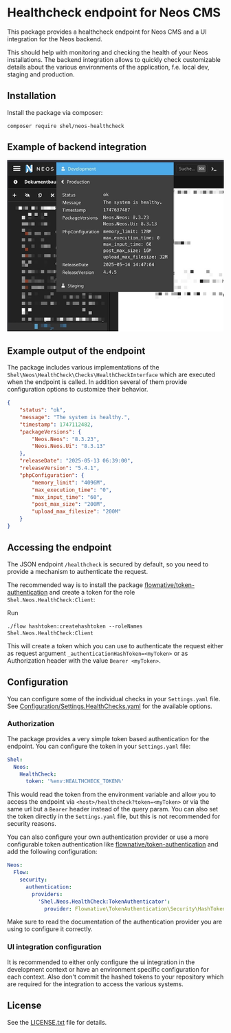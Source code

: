 # Healthcheck endpoint for Neos CMS

This package provides a healthcheck endpoint for Neos CMS and a UI integration for the Neos backend.

This should help with monitoring and checking the health of your Neos installations.
The backend integration allows to quickly check customizable details about the various environments
of the application, f.e. local dev, staging and production.

## Installation

Install the package via composer:

```console
composer require shel/neos-healthcheck
```

## Example of backend integration

[![Backend integration](HealthCheckExample.jpg)](HealthCheckExample.jpg)

## Example output of the endpoint

The package includes various implementations of the `Shel\Neos\HealthCheck\Checks\HealthCheckInterface` 
which are executed when the endpoint is called.
In addition several of them provide configuration options to customize their behavior.

```json
{
    "status": "ok",
    "message": "The system is healthy.",
    "timestamp": 1747112482,
    "packageVersions": {
        "Neos.Neos": "8.3.23",
        "Neos.Neos.Ui": "8.3.13"
    },
    "releaseDate": "2025-05-13 06:39:00",
    "releaseVersion": "5.4.1",
    "phpConfiguration": {
        "memory_limit": "4096M",
        "max_execution_time": "0",
        "max_input_time": "60",
        "post_max_size": "200M",
        "upload_max_filesize": "200M"
    }
}
```

## Accessing the endpoint

The JSON endpoint `/healthcheck` is secured by default, so you need to provide a mechanism to authenticate the request. 

The recommended way is to install the package 
[flownative/token-authentication](https://github.com/flownative/flow-token-auth) and create a token for the 
role `Shel.Neos.HealthCheck:Client`:

Run 
```console
./flow hashtoken:createhashtoken --roleNames Shel.Neos.HealthCheck:Client
```

This will create a token which you can use to authenticate the request either as request argument 
`_authenticationHashToken=<myToken>` or as Authorization header with the value `Bearer <myToken>`.

## Configuration

You can configure some of the individual checks in your `Settings.yaml` file.
See [Configuration/Settings.HealthChecks.yaml](Configuration/Settings.HealthChecks.yaml) for the available options.

### Authorization

The package provides a very simple token based authentication for the endpoint.
You can configure the token in your `Settings.yaml` file:

```yaml
Shel:
  Neos:
    HealthCheck:
      token: '%env:HEALTHCHECK_TOKEN%'
```

This would read the token from the environment variable and allow you to access the endpoint via
`<host>/healthcheck?token=<myToken>` or via the same url but a `Bearer` header instead of the query param.
You can also set the token directly in the `Settings.yaml` file, but this is not recommended for security reasons.

You can also configure your own authentication provider or use a more configurable token authentication like [flownative/token-authentication](https://github.com/flownative/flow-token-auth) and add the following configuration:

```yaml
Neos:
  Flow:
    security:
      authentication:
        providers:
          'Shel.Neos.HealthCheck:TokenAuthenticator':
            provider: Flownative\TokenAuthentication\Security\HashTokenProvider
```

Make sure to read the documentation of the authentication provider you are using to configure it correctly.

### UI integration configuration

It is recommended to either only configure the ui integration in the development context 
or have an environment specific configuration for each context.
Also don't commit the hashed tokens to your repository which are required for the integration
to access the various systems.

## License

See the [LICENSE.txt](LICENSE.txt) file for details.
